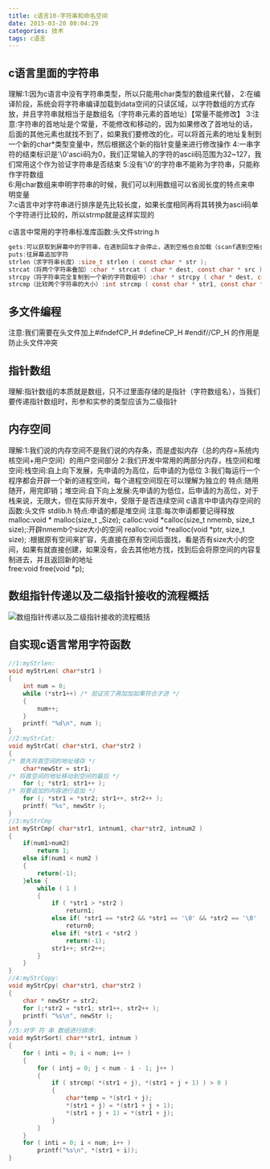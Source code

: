 ```yaml
---
title: c语言10-字符串和命名空间
date: 2015-03-20 00:04:29
categories: 技术
tags: c语言
---
```


## c语言里面的字符串
理解:1:因为c语言中没有字符串类型，所以只能用char类型的数组来代替，
          2:在编译阶段，系统会将字符串编译加载到data空间的只读区域，以字符数组的方式存放，并且字符串就相当于是数组名（字符串元素的首地址）【常量不能修改】
          3:注意:字符串的首地址是个常量，不能修改和移动的，因为如果修改了首地址的话，后面的其他元素也就找不到了，如果我们要修改的化，可以将首元素的地址复制到一个新的char*类型变量中，然后根据这个新的指针变量来进行修改操作
          4:一串字符的结束标识是'\0'ascii码为0，我们正常输入的字符的ascii码范围为32~127，我们常用这个作为验证字符串是否结束
          5:没有'\0'的字符串不能称为字符串，只能称作字符数组   
          6:用char数组来申明字符串的时候，我们可以利用数组可以省阅长度的特点来申明变量   
          7:c语言中对字符串进行排序是先比较长度，如果长度相同再将其转换为ascii码单个字符进行比较的，所以strmp就是这样实现的

c语言中常用的字符串标准库函数:头文件string.h
```c
gets:可以获取到屏幕中的字符串，在遇到回车才会停止，遇到空格也会加载（scanf遇到空格会结束自动加上\0）
puts:往屏幕追加字符
strlen（求字符串长度）:size_t strlen ( const char * str );
strcat（将两个字符串叠加）:char * strcat ( char * dest, const char * src );
strcpy（将字符串完全复制到一个新的字符数组中）:char * strcpy ( char * dest, const char * src );
strcmp（比较两个字符串的大小）:int strcmp ( const char * str1, const char * str2 );
```

## 多文件编程
注意:我们需要在头文件加上#ifndefCP_H #defineCP_H  #endif//CP_H  的作用是防止头文件冲突

## 指针数组
理解:指针数组的本质就是数组，只不过里面存储的是指针（字符数组名），当我们要传递指针数组时，形参和实参的类型应该为二级指针

## 内存空间
理解:1:我们说的内存空间不是我们说的内存条，而是虚拟内存（总的内存=系统内核空间+用户空间）的用户空间部分
          2:我们开发中常用的两部分内存，栈空间和堆空间:栈空间:自上向下发展，先申请的为高位，后申请的为低位
3:我们每运行一个程序都会开辟一个新的进程空间，每个进程空间现在可以理解为独立的
特点:随用随开，用完即销；堆空间:自下向上发展:先申请的为低位，后申请的为高位，对于栈来说，无限大，但在实际开发中，受限于是否连续空间
c语言中申请内存空间的函数:头文件  stdlib.h
特点:申请的都是堆空间
注意:每次申请都要记得释放
malloc:void * malloc(size_t _Size);
calloc:void *calloc(size_t nmemb, size_t size);:开辟nmemb个size大小的空间
realloc:void *realloc(void *ptr, size_t size); :根据原有空间来扩容，先直接在原有空间后面找，看是否有size大小的空间，如果有就直接创建，如果没有，会去其他地方找，找到后会将原空间的内容复制进去，并且返回新的地址    
free:void free(void *p);

## 数组指针传递以及二级指针接收的流程概括
![数组指针传递以及二级指针接收的流程概括](数组指针传递以及二级指针接收的流程概括.png)


## 自实现c语言常用字符函数
```c
//1:myStrlen:
void myStrLen( char*str1 )
{
	int num = 0;
	while (*str1++) /* 验证完了再加加如果符合才进 */
	{
		num++;
	}
	printf( "%d\n", num );
}
//2:myStrCat:
void myStrCat( char*str1, char*str2 )
{
/* 首先将首空间的地址储存 */
	char*newStr = str1;
/* 将首空间的地址移动到空间的最后 */
	for (; *str1; str1++ );
/* 将要追加的内容进行追加 */
	for (; *str1 = *str2; str1++, str2++ );
	printf( "%s", newStr );
}
//3:myStrCmp
int myStrCmp( char*str1, intnum1, char*str2, intnum2 )
{
	if(num1>num2)
		return 1;
	else if(num1 < num2 )
	{
		return(-1);
	}else {
		while ( 1 )
		{
			if ( *str1 > *str2 )
				return1;
			else if( *str1 == *str2 && *str1 == '\0' && *str2 == '\0' )
			    return0;
			else if( *str1 < *str2 )
			    return(-1);
			str1++; str2++;
		}
	}
}
//4:myStrCopy:
void myStrCpy( char*str1, char*str2 )
{
	char * newStr = str2;
	for (;*str2 = *str1; str1++, str2++ );
	printf( "%s\n", newStr );
}
//5:对字 符 串 数组进行排序:
void myStrSort( char**str1, intnum )
{
	for ( inti = 0; i < num; i++ )
	{
		for ( intj = 0; j < num - i - 1; j++ )
		{
			if ( strcmp( *(str1 + j), *(str1 + j + 1) ) > 0 )
			{
				char*temp = *(str1 + j);
				*(str1 + j)	= *(str1 + j + 1);
				*(str1 + j + 1) = *(str1 + j);
			}
		}
	}
	for ( inti = 0; i < num; i++ )
		printf("%s\n", *(str1 + i));
}

```